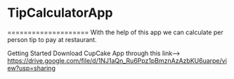 # TipCalculatorApp
====================
With the help of this app we can calculate per person tip to pay at restaurant.


Getting Started
Download CupCake App through this link--> 
https://drive.google.com/file/d/1NJ1aQn_Ru6Ppz1pBmznAzAzbKU6uarpe/view?usp=sharing
